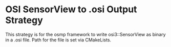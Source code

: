 # OSI SensorView to .osi Output Strategy

This strategy is for the osmp framework to write osi3::SensorView as binary in a .osi file. Path for the file is set via CMakeLists.
